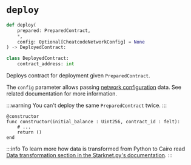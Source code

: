 # `deploy`

```python
def deploy(
    prepared: PreparedContract,
    *,
    config: Optional[CheatcodeNetworkConfig] = None
) -> DeployedContract:

class DeployedContract:
    contract_address: int
```
Deploys contract for deployment given `PreparedContract`.

The `config` parameter allows passing [network configuration](../../06-deploying/03-network-config.md) data. See related documentation for more information.

:::warning
You can't deploy the same `PreparedContract` twice.
:::

```cairo title="./src/main.cairo"
@constructor
func constructor(initial_balance : Uint256, contract_id : felt):
    # ...
    return ()
end
```

:::info
To learn more how data is transformed from Python to Cairo read [Data transformation section in the Starknet.py's documentation](https://starknetpy.readthedocs.io/en/latest/guide.html#data-transformation).
:::
